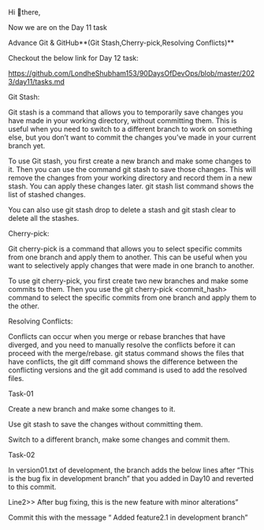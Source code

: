 Hi 👋there,

Now we are on the Day 11 task

Advance Git & GitHub**(Git Stash,Cherry-pick,Resolving Conflicts)**

Checkout the below link for Day 12 task:

https://github.com/LondheShubham153/90DaysOfDevOps/blob/master/2023/day11/tasks.md

Git Stash:

Git stash is a command that allows you to temporarily save changes you have made in your working directory, without committing them. This is useful when you need to switch to a different branch to work on something else, but you don’t want to commit the changes you’ve made in your current branch yet.

To use Git stash, you first create a new branch and make some changes to it. Then you can use the command git stash to save those changes. This will remove the changes from your working directory and record them in a new stash. You can apply these changes later. git stash list command shows the list of stashed changes.

You can also use git stash drop to delete a stash and git stash clear to delete all the stashes.

Cherry-pick:

Git cherry-pick is a command that allows you to select specific commits from one branch and apply them to another. This can be useful when you want to selectively apply changes that were made in one branch to another.

To use git cherry-pick, you first create two new branches and make some commits to them. Then you use the git cherry-pick <commit_hash> command to select the specific commits from one branch and apply them to the other.

Resolving Conflicts:

Conflicts can occur when you merge or rebase branches that have diverged, and you need to manually resolve the conflicts before it can proceed with the merge/rebase. git status command shows the files that have conflicts, the git diff command shows the difference between the conflicting versions and the git add command is used to add the resolved files.

Task-01

Create a new branch and make some changes to it.

Use git stash to save the changes without committing them.

Switch to a different branch, make some changes and commit them.

Task-02

In version01.txt of development, the branch adds the below lines after “This is the bug fix in development branch” that you added in Day10 and reverted to this commit.

Line2>> After bug fixing, this is the new feature with minor alterations”

Commit this with the message “ Added feature2.1 in development branch”